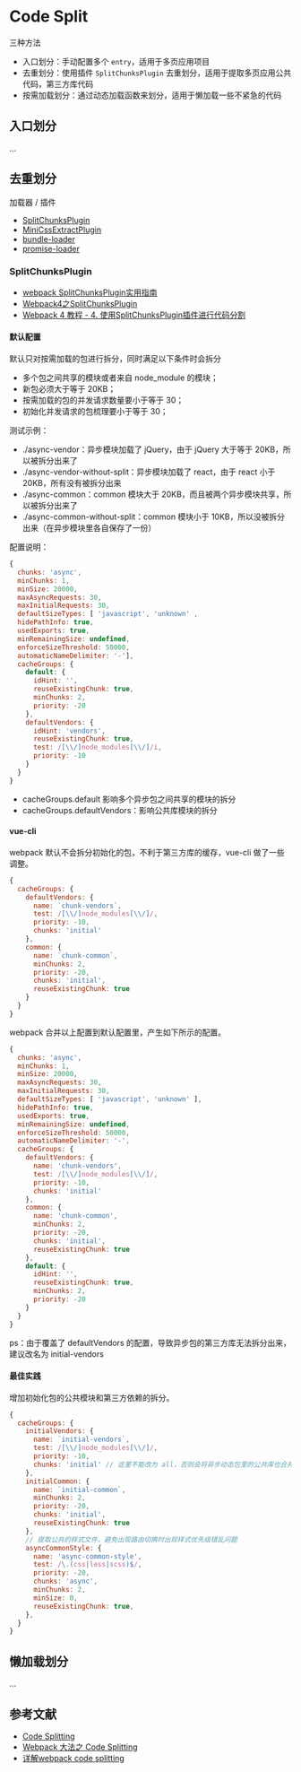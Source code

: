 # Code Split

三种方法

- 入口划分：手动配置多个 `entry`，适用于多页应用项目
- 去重划分：使用插件 `SplitChunksPlugin` 去重划分，适用于提取多页应用公共代码，第三方库代码
- 按需加载划分：通过动态加载函数来划分，适用于懒加载一些不紧急的代码

## 入口划分

...

## 去重划分

加载器 / 插件

- [SplitChunksPlugin](https://webpack.js.org/plugins/split-chunks-plugin/)
- [MiniCssExtractPlugin](https://webpack.js.org/plugins/mini-css-extract-plugin/)
- [bundle-loader](https://webpack.js.org/loaders/bundle-loader/)
- [promise-loader](https://github.com/gaearon/promise-loader)

### SplitChunksPlugin

- [webpack SplitChunksPlugin实用指南](https://juejin.im/post/5b99b9cd6fb9a05cff32007a)
- [Webpack4之SplitChunksPlugin](https://juejin.im/post/5af15e895188256715479a9a)
- [Webpack 4 教程 - 4. 使用SplitChunksPlugin插件进行代码分割](https://segmentfault.com/a/1190000016623314)

#### 默认配置

默认只对按需加载的包进行拆分，同时满足以下条件时会拆分

- 多个包之间共享的模块或者来自 node_module 的模块；
- 新包必须大于等于 20KB；
- 按需加载的包的并发请求数量要小于等于 30；
- 初始化并发请求的包梳理要小于等于 30；

测试示例：

- ./async-vendor：异步模块加载了 jQuery，由于 jQuery 大于等于 20KB，所以被拆分出来了
- ./async-vendor-without-split：异步模块加载了 react，由于 react 小于 20KB，所有没有被拆分出来
- ./async-common：common 模块大于 20KB，而且被两个异步模块共享，所以被拆分出来了
- ./async-common-without-split：common 模块小于 10KB，所以没被拆分出来（在异步模块里各自保存了一份）


配置说明：

```js
{
  chunks: 'async',
  minChunks: 1,
  minSize: 20000,
  maxAsyncRequests: 30,
  maxInitialRequests: 30,
  defaultSizeTypes: [ 'javascript', 'unknown' ,
  hidePathInfo: true,
  usedExports: true,
  minRemainingSize: undefined,
  enforceSizeThreshold: 50000,
  automaticNameDelimiter: '-'],
  cacheGroups: {
    default: {
      idHint: '',
      reuseExistingChunk: true,
      minChunks: 2,
      priority: -20
    },
    defaultVendors: {
      idHint: 'vendors',
      reuseExistingChunk: true,
      test: /[\\/]node_modules[\\/]/i,
      priority: -10
    }
  }
}
```

- cacheGroups.default 影响多个异步包之间共享的模块的拆分
- cacheGroups.defaultVendors：影响公共库模块的拆分

#### vue-cli

webpack 默认不会拆分初始化的包，不利于第三方库的缓存，vue-cli 做了一些调整。

```js
{
  cacheGroups: {
    defaultVendors: {
      name: `chunk-vendors`,
      test: /[\\/]node_modules[\\/]/,
      priority: -10,
      chunks: 'initial'
    },
    common: {
      name: `chunk-common`,
      minChunks: 2,
      priority: -20,
      chunks: 'initial',
      reuseExistingChunk: true
    }
  }
}
```

webpack 合并以上配置到默认配置里，产生如下所示的配置。

```js
{
  chunks: 'async',
  minChunks: 1,
  minSize: 20000,
  maxAsyncRequests: 30,
  maxInitialRequests: 30,
  defaultSizeTypes: [ 'javascript', 'unknown' ],
  hidePathInfo: true,
  usedExports: true,
  minRemainingSize: undefined,
  enforceSizeThreshold: 50000,
  automaticNameDelimiter: '-',
  cacheGroups: {
    defaultVendors: {
      name: 'chunk-vendors',
      test: /[\\/]node_modules[\\/]/,
      priority: -10,
      chunks: 'initial'
    },
    common: {
      name: 'chunk-common',
      minChunks: 2,
      priority: -20,
      chunks: 'initial',
      reuseExistingChunk: true
    },
    default: {
      idHint: '',
      reuseExistingChunk: true,
      minChunks: 2,
      priority: -20
    }
  }
}
```

ps：由于覆盖了 defaultVendors 的配置，导致异步包的第三方库无法拆分出来，建议改名为 initial-vendors

#### 最佳实践

增加初始化包的公共模块和第三方依赖的拆分。

```js
{
  cacheGroups: {
    initialVendors: {
      name: `initial-vendors`,
      test: /[\\/]node_modules[\\/]/,
      priority: -10,
      chunks: 'initial' // 这里不能改为 all，否则会将异步动态包里的公共库也合并进来，导致初始化请求文件过大（而且还用不到）
    },
    initialCommon: {
      name: `initial-common`,
      minChunks: 2,
      priority: -20,
      chunks: 'initial',
      reuseExistingChunk: true
    },
    // 提取公共的样式文件，避免出现路由切换时出现样式优先级错乱问题
    asyncCommonStyle: {
      name: 'async-common-style',
      test: /\.(css|less|scss)$/,
      priority: -20,
      chunks: 'async',
      minChunks: 2,
      minSize: 0,
      reuseExistingChunk: true,
    },
  }
}
```

## 懒加载划分

...

## 参考文献

- [Code Splitting](https://webpack.js.org/guides/code-splitting/#next-steps)
- [Webpack 大法之 Code Splitting](https://zhuanlan.zhihu.com/p/26710831)
- [详解webpack code splitting](https://juejin.im/post/5c8339ca51882501351d4b82)
